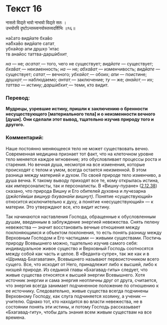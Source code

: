 # Текст 16

नासतो विद्यते भावो नाभावो विद्यते सतः ।  
उभयोरपि दृष्टोऽन्तस्त्वनयोस्तत्त्वदर्शिभिः ॥१६॥

на̄сато видйате бха̄во  
на̄бха̄во видйате сатат̣  
убхайор апи др̣шх̣о ’нтас  
тв анайос таттва-дарш́ибхит̣

_на_ — не; _асатат̣_ — того, чего не существует; _видйате_ — существует; _бха̄ват̣_ — неизменность; _на_ — не; _абха̄ват̣_ — изменчивость; _видйате_ — существует; _сатат̣_ — вечного; _убхайот̣_ — обоих; _апи_ — поистине; _др̣шх̣ат̣_ — наблюдаемо; _антат̣_ — заключение; _ту_ — же; _анайот̣_ — их; _таттва_ — истину; _дарш́ибхит̣_ — теми, кто видит.

### Перевод:

**Мудрецы, узревшие истину, пришли к заключению о бренности несуществующего [материального тела] и о неизменности вечного [души]. Они сделали этот вывод, тщательно изучив природу того и другого.**

### Комментарий:

Наше постоянно меняющееся тело не может существовать вечно. Современная медицина признает тот факт, что на клеточном уровне тело меняется каждое мгновение; это обусловливает процессы роста и старения. Но вечная душа, несмотря на все изменения, которые происходят с телом и умом, всегда остается неизменной. В этом разница между материей и духом. По своей природе тело изменчиво, а душа вечна. К такому выводу приходят все те, кому открылась истина, как имперсоналисты, так и персоналисты. В «Вишну-пуране» ([2.12.38](#)) сказано, что природа Вишну и Его обителей духовна и лучезарна _(джйотӣм̇ши вишн̣ур бхувана̄ни вишн̣ут̣)._ Понятие «существующий» относится исключительно к духу, а понятие «несуществующий» — к материи. Это утверждают все, кто видит истину.

Так начинаются наставления Господа, обращенные к обусловленным душам, введенным в заблуждение энергией невежества. Снять пелену невежества — значит восстановить вечные отношения между поклоняющимся и объектом поклонения, то есть понять разницу между Верховным Господом и Его частицами — живыми существами. Постичь природу Всевышнего можно, тщательно изучив самого себя: индивидуальное живое существо и Верховный Господь соотносятся между собой как часть и целое. В «Веданта-сутре», так же как и в «Шримад-Бхагаватам», Всевышнего называют первоисточником всего сущего. Все, что исходит от Него, принадлежит либо к высшей, либо к низшей природе. Из седьмой главы «Бхагавад-гиты» следует, что живые существа относятся к высшей энергии Всевышнего. Хотя источник энергии и сама энергия неотличны друг от друга, считается, что энергия всегда занимает подчиненное положение по отношению к ее источнику. Следовательно, живые существа всегда подчинены Верховному Господу, как слуга подчиняется хозяину, а ученик — учителю. Однако тот, кто находится во власти невежества, не в состоянии понять эти истины, и потому Господь рассказывает «Бхагавад-гиту», чтобы дать знания всем живым существам на все времена.